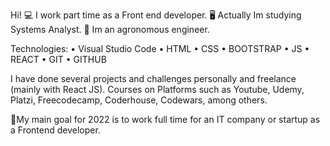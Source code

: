 Hi!
💻 I work part time as a Front end developer.
🖥 Actually Im studying Systems Analyst.
🌽 Im an agronomous engineer.

Technologies:
• Visual Studio Code
• HTML
• CSS
• BOOTSTRAP
• JS
• REACT
• GIT
• GITHUB

I have done several projects and challenges personally and freelance (mainly with React JS). Courses on Platforms such as Youtube, Udemy, Platzi, Freecodecamp, Coderhouse, Codewars, among others. 

🚀My main goal for 2022 is to work full time for an IT company or startup as a Frontend developer. 

